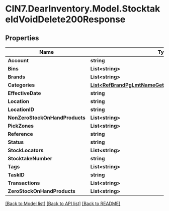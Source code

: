 # CIN7.DearInventory.Model.StocktakeIdVoidDelete200Response

## Properties

| Name                           | Type                                                                                                              | Description | Notes      |
| ------------------------------ | ----------------------------------------------------------------------------------------------------------------- | ----------- | ---------- |
| **Account**                    | **string**                                                                                                        |             | [optional] |
| **Bins**                       | **List&lt;string&gt;**                                                                                            |             | [optional] |
| **Brands**                     | **List&lt;string&gt;**                                                                                            |             | [optional] |
| **Categories**                 | [**List&lt;RefBrandPgLmtNameGet200ResponseBrandListInner&gt;**](RefBrandPgLmtNameGet200ResponseBrandListInner.md) |             | [optional] |
| **EffectiveDate**              | **string**                                                                                                        |             | [optional] |
| **Location**                   | **string**                                                                                                        |             | [optional] |
| **LocationID**                 | **string**                                                                                                        |             | [optional] |
| **NonZeroStockOnHandProducts** | **List&lt;string&gt;**                                                                                            |             | [optional] |
| **PickZones**                  | **List&lt;string&gt;**                                                                                            |             | [optional] |
| **Reference**                  | **string**                                                                                                        |             | [optional] |
| **Status**                     | **string**                                                                                                        |             | [optional] |
| **StockLocators**              | **List&lt;string&gt;**                                                                                            |             | [optional] |
| **StocktakeNumber**            | **string**                                                                                                        |             | [optional] |
| **Tags**                       | **List&lt;string&gt;**                                                                                            |             | [optional] |
| **TaskID**                     | **string**                                                                                                        |             | [optional] |
| **Transactions**               | **List&lt;string&gt;**                                                                                            |             | [optional] |
| **ZeroStockOnHandProducts**    | **List&lt;string&gt;**                                                                                            |             | [optional] |

[[Back to Model list]](../README.md#documentation-for-models) [[Back to API list]](../README.md#documentation-for-api-endpoints) [[Back to README]](../README.md)
